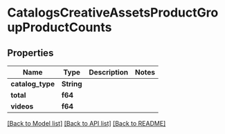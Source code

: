 # CatalogsCreativeAssetsProductGroupProductCounts

## Properties

Name | Type | Description | Notes
------------ | ------------- | ------------- | -------------
**catalog_type** | **String** |  | 
**total** | **f64** |  | 
**videos** | **f64** |  | 

[[Back to Model list]](../README.md#documentation-for-models) [[Back to API list]](../README.md#documentation-for-api-endpoints) [[Back to README]](../README.md)



